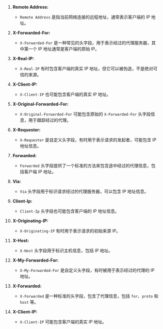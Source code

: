 1. **Remote Address:**
    
    - `Remote Address` 是指当前网络连接的远程地址，通常表示客户端的 IP 地址。
2. **X-Forwarded-For:**
    
    - `X-Forwarded-For` 是一种常见的头字段，用于表示经过的代理服务器，其中第一个 IP 地址通常是客户端的原始 IP。
3. **X-Real-IP:**
    
    - `X-Real-IP` 有时包含客户端的真实 IP 地址，但它可以被伪造，不是绝对可信的来源。
4. **X-Client-IP:**
    
    - `X-Client-IP` 也可能包含客户端的真实 IP 地址。
5. **X-Original-Forwarded-For:**
    
    - `X-Original-Forwarded-For` 可能包含原始的 `X-Forwarded-For` 头字段信息，用于跟踪经过的代理。
6. **X-Requester:**
    
    - `X-Requester` 是自定义头字段，有时用于表示请求的发起者，可能包含 IP 地址信息。
7. **Forwarded:**
    
    - `Forwarded` 头字段提供了一个标准的方法来包含途中经过的代理信息，包括客户端 IP 地址。
8. **Via:**
    
    - `Via` 头字段用于标识请求经过的代理服务器，可以包含 IP 地址信息。
9. **Client-Ip:**
    
    - `Client-Ip` 头字段也可能包含客户端的 IP 地址信息。
10. **X-Originating-IP:**
    
    - `X-Originating-IP` 有时用于表示请求的初始来源 IP。
11. **X-Host:**
    
    - `X-Host` 头字段用于标识主机信息，包括 IP 地址。
12. **X-My-Forwarded-For:**
    
    - `X-My-Forwarded-For` 是自定义头字段，有时被用于表示经过的代理的 IP 地址。
13. **X-Forwarded:**
    
    - `X-Forwarded` 是一种标准的头字段，包含了代理信息，包括 `for`、`proto` 和 `host` 等。
14. **X-Client-IP:**
    
    - `X-Client-IP` 可能包含客户端的真实 IP 地址。